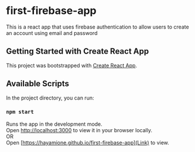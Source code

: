# first-firebase-app
This is a react app that uses firebase authentication to allow users to create an account using email and password
## Getting Started with Create React App

This project was bootstrapped with [Create React App](https://github.com/facebook/create-react-app).

## Available Scripts

In the project directory, you can run:

### `npm start`

Runs the app in the development mode.\
Open [http://localhost:3000](http://localhost:3000) to view it in your browser locally.\
OR\
Open [https://hayamione.github.io/first-firebase-app](Link) to view.



